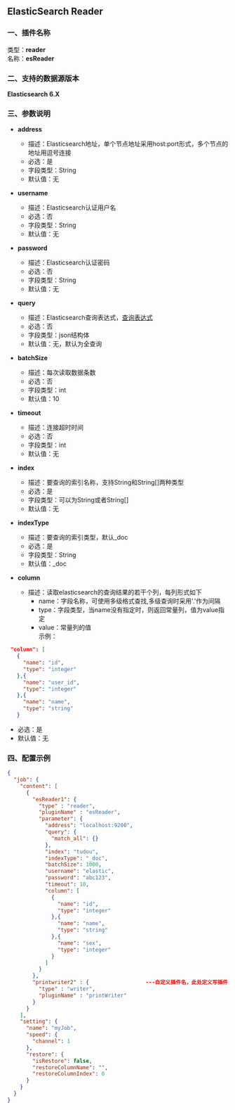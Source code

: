 ## ElasticSearch Reader

### 一、插件名称
类型：**reader**<br/>
名称：**esReader**
### 二、支持的数据源版本
**Elasticsearch 6.X**
### 三、参数说明<br />

- **address**
    - 描述：Elasticsearch地址，单个节点地址采用host:port形式，多个节点的地址用逗号连接
    - 必选：是
    - 字段类型：String
    - 默认值：无



- **username**
    - 描述：Elasticsearch认证用户名
    - 必选：否
    - 字段类型：String
    - 默认值：无



- **password**
    - 描述：Elasticsearch认证密码
    - 必选：否
    - 字段类型：String
    - 默认值：无



- **query**
    - 描述：Elasticsearch查询表达式，[查询表达式](https://www.elastic.co/guide/cn/elasticsearch/guide/current/query-dsl-intro.html)
    - 必选：否
    - 字段类型：json结构体
    - 默认值：无，默认为全查询



- **batchSize**
    - 描述：每次读取数据条数
    - 必选：否
    - 字段类型：int
    - 默认值：10



- **timeout**
    - 描述：连接超时时间
    - 必选：否
    - 字段类型：int
    - 默认值：无



- **index**
    - 描述：要查询的索引名称，支持String和String[]两种类型
    - 必选：是
    - 字段类型：可以为String或者String[]
    - 默认值：无



- **indexType**
    - 描述：要查询的索引类型，默认_doc
    - 必选：是
    - 字段类型：String
    - 默认值：_doc



- **column**
    - 描述：读取elasticsearch的查询结果的若干个列，每列形式如下
        - name：字段名称，可使用多级格式查找,多级查询时采用'.'作为间隔
        - type：字段类型，当name没有指定时，则返回常量列，值为value指定
        - value：常量列的值  
          示例：
 ```json
  "column": [
    {
      "name": "id",
      "type": "integer"
    },{
      "name": "user_id",
      "type": "integer"
    },{
      "name": "name",
      "type": "string"
    }
```
- 必选：是
- 默认值：无



### 四、配置示例
```json
{
  "job": {
    "content": [
      {
        "esReader1": {
          "type" : "reader",
          "pluginName" : "esReader",
          "parameter": {
            "address": "localhost:9200",
            "query": {
              "match_all": {}
            },
            "index": "tudou",
            "indexType": "_doc",
            "batchSize": 1000,
            "username": "elastic",
            "password": "abc123",
            "timeout": 10,
            "column": [
              {
                "name": "id",
                "type": "integer"
              },{
                "name": "name",
                "type": "string"
              },{
                "name": "sex",
                "type": "integer"
              }
            ]
          }
        },
        "printwriter2" : {                  ---自定义插件名，此处定义写插件
          "type" : "writer",
          "pluginName" : "printWriter"
        }
      }
    ],
    "setting": {
      "name": "myJob",
      "speed": {
        "channel": 1
      },
      "restore": {
        "isRestore": false,
        "restoreColumnName": "",
        "restoreColumnIndex": 0
      }
    }
  }
}
```

